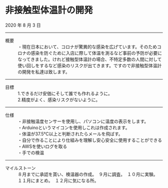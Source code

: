 # 非接触型体温計の開発
2020 年 8 月 3 日

***

<dl>
  <dt>概要</dt>

  <dd>・現在日本において、コロナが驚異的な感染を広げています。そのためコロナの感染を防ぐために入店に際して体温を測るなど事前の予防が必要になってきました。けれど接触型体温計の場合、不特定多数の人間に対して使い回しをするなど感染のリスクが出てきます。ですので非接触型体温計の開発を私達は致します。</dd>

***

  <dt>目標</dt>

  <dd>1.できるだけ安価にそして誰でも作れるように。</dd>
  <dd>2.精度がよく、感染リスクがないように。</dd>

***

  <dt>仕様</dt>
  <dd>・非接触温度センサーを使用し、パソコンに温度の表示をします。</dd>

  <dd>・Arduinoというマイコンを使用しこれは作成されます。</dd>

  <dd>・体温が37.5℃以上と判断されたらメールを飛ばす。</dd>

  <dd>・自分で作ることにより仕組みを理解し安心安全に使用することができる</dd>

  <dd>・AWSを使いログを取る</dd>

  <dd>・手での検温</dd>

* * *

  <dt>マイルストーン</dt>

  <dd>８月までに承認を貰い、検温器の作成。　９月に調査。　１０月に実験。　１１月にまとめ。　１２月に気になる所。</dd>
</dl>
